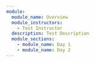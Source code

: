 ```yaml
---
module:
  module_name: Overview
  module_instructors:
    - Test Instructor
  description: Test Description
  module_sections:
    - module_name: Day 1
    - module_name: Day 2
---
```


